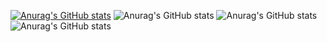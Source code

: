 [![Anurag's GitHub stats](https://github-readme-stats.vercel.app/api?username=ABER1047)](https://github.com/anuraghazra/github-readme-stats)
![Anurag's GitHub stats](https://github-readme-stats.vercel.app/api?username=ABER1047&count_private=true)
![Anurag's GitHub stats](https://github-readme-stats.vercel.app/api?username=ABER1047&show_icons=true&theme=dracula)
![Anurag's GitHub stats](https://github-readme-stats.vercel.app/api?username=ABER1047&show_icons=true)
